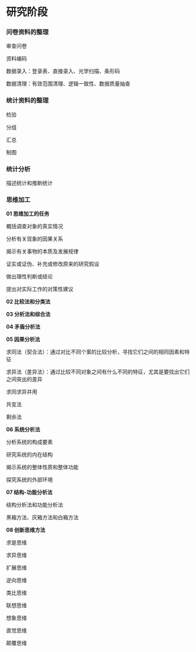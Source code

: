 # 研究阶段

### 问卷资料的整理

审查问卷

资料编码

数据录入：登录表、直接录入、光学扫描、条形码

数据清理：有效范围清理、逻辑一致性、数据质量抽查



### 统计资料的整理

检验

分组

汇总

制图



### 统计分析

描述统计和推断统计



### 思维加工

**01 思维加工的任务**

概括调查对象的真实情况

分析有关现象的因果关系

揭示有关事物的本质及发展规律

证实或证伪、补充或修改原来的研究假设

做出理性判断或结论

提出对实际工作的对策性建议



**02 比较法和分类法**

**03 分析法和综合法**

**04 矛盾分析法**

**05 因果分析法**

求同法（契合法）：通过对比不同个案的比较分析，寻找它们之间的相同因素和特征

求异法（差异法）：通过比较不同对象之间有什么不同的特征，尤其是要找出它们之间突出的差异

求同求异并用

共变法

剩余法

**06 系统分析法**

分析系统的构成要素

研究系统的内在结构

揭示系统的整体性质和整体功能

探究系统的外部环境

**07 结构-功能分析法**

结构分析法和功能分析法

黑箱方法、灰箱方法和白箱方法

**08 创新思维方法**

求是思维

求异思维

扩展思维

逆向思维

类比思维

联想思维

想象思维

直觉思维

颠覆思维